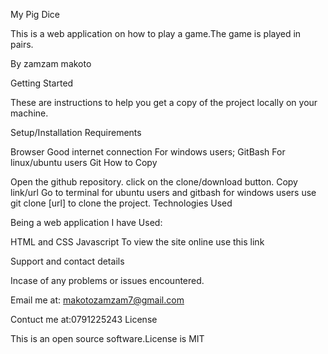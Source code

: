 My Pig Dice

This is a web application on how to play a game.The game is played in pairs.

By zamzam makoto

Getting Started

These are instructions to help you get a copy of the project locally on your machine.

Setup/Installation Requirements

Browser Good internet connection For windows users; GitBash For linux/ubuntu users Git How to Copy

Open the github repository. click on the clone/download button. Copy link/url Go to terminal for ubuntu users and gitbash for windows users use git clone [url] to clone the project. Technologies Used

Being a web application I have Used:

HTML and CSS Javascript To view the site online use this link

Support and contact details

Incase of any problems or issues encountered.

Email me at: makotozamzam7@gmail.com

Contuct me at:0791225243
License

This is an open source software.License is MIT
